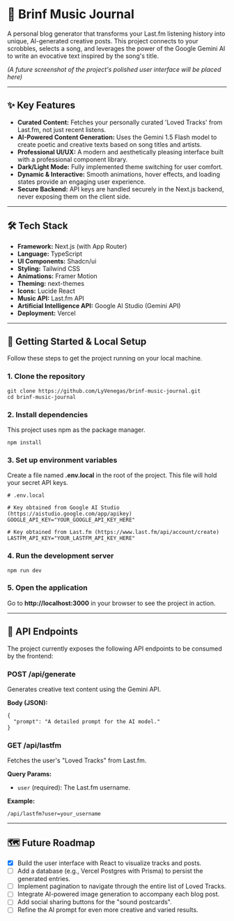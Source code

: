 # 🎼 Brinf Music Journal

A personal blog generator that transforms your Last.fm listening history into unique, AI-generated creative posts. This project connects to your scrobbles, selects a song, and leverages the power of the Google Gemini AI to write an evocative text inspired by the song's title.

*(A future screenshot of the project's polished user interface will be placed here)*

---

## ✨ Key Features

- **Curated Content:** Fetches your personally curated 'Loved Tracks' from Last.fm, not just recent listens.  
- **AI-Powered Content Generation:** Uses the Gemini 1.5 Flash model to create poetic and creative texts based on song titles and artists.  
- **Professional UI/UX:** A modern and aesthetically pleasing interface built with a professional component library.  
- **Dark/Light Mode:** Fully implemented theme switching for user comfort.  
- **Dynamic & Interactive:** Smooth animations, hover effects, and loading states provide an engaging user experience.  
- **Secure Backend:** API keys are handled securely in the Next.js backend, never exposing them on the client side.  

---

## 🛠️ Tech Stack

- **Framework:** Next.js (with App Router)  
- **Language:** TypeScript  
- **UI Components:** Shadcn/ui  
- **Styling:** Tailwind CSS  
- **Animations:** Framer Motion  
- **Theming:** next-themes  
- **Icons:** Lucide React  
- **Music API:** Last.fm API  
- **Artificial Intelligence API:** Google AI Studio (Gemini API)  
- **Deployment:** Vercel  

---

## 🚀 Getting Started & Local Setup

Follow these steps to get the project running on your local machine.

### 1. Clone the repository

    git clone https://github.com/LyVenegas/brinf-music-journal.git
    cd brinf-music-journal

### 2. Install dependencies

This project uses npm as the package manager.

    npm install

### 3. Set up environment variables

Create a file named **.env.local** in the root of the project. This file will hold your secret API keys.

    # .env.local

    # Key obtained from Google AI Studio (https://aistudio.google.com/app/apikey)
    GOOGLE_API_KEY="YOUR_GOOGLE_API_KEY_HERE"

    # Key obtained from Last.fm (https://www.last.fm/api/account/create)
    LASTFM_API_KEY="YOUR_LASTFM_API_KEY_HERE"

### 4. Run the development server

    npm run dev

### 5. Open the application

Go to **http://localhost:3000** in your browser to see the project in action.

---

## 🔌 API Endpoints

The project currently exposes the following API endpoints to be consumed by the frontend:

### POST /api/generate
Generates creative text content using the Gemini API.  

**Body (JSON):**

    {
      "prompt": "A detailed prompt for the AI model."
    }

### GET /api/lastfm
Fetches the user's "Loved Tracks" from Last.fm.  

**Query Params:**
- `user` (required): The Last.fm username.

**Example:**  

    /api/lastfm?user=your_username

---

## 🗺️ Future Roadmap

- [x] Build the user interface with React to visualize tracks and posts.  
- [ ] Add a database (e.g., Vercel Postgres with Prisma) to persist the generated entries.  
- [ ] Implement pagination to navigate through the entire list of Loved Tracks.  
- [ ] Integrate AI-powered image generation to accompany each blog post.  
- [ ] Add social sharing buttons for the "sound postcards".  
- [ ] Refine the AI prompt for even more creative and varied results.  
